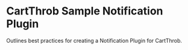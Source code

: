 # CartThrob Sample Notification Plugin

Outlines best practices for creating a Notification Plugin for CartThrob. 